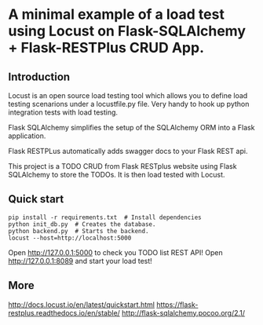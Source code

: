 # A minimal example of a load test using Locust on Flask-SQLAlchemy + Flask-RESTPlus CRUD App.


## Introduction

Locust is an open source load testing tool which allows you to define load testing scenarions under a locustfile.py file.
Very handy to hook up python integration tests with load testing.

Flask SQLAlchemy simplifies the setup of the SQLAlchemy ORM into a Flask application.

Flask RESTPLus automatically adds swagger docs to your Flask REST api.

This project is a TODO CRUD from Flask RESTplus website using Flask SQLAlchemy to store the TODOs. It is then load tested with Locust.

## Quick start

```
pip install -r requirements.txt  # Install dependencies
python init_db.py  # Creates the database.
python backend.py  # Starts the backend.
locust --host=http://localhost:5000
```

Open http://127.0.0.1:5000 to check you TODO list REST API!
Open http://127.0.0.1:8089 and start your load test!

## More

http://docs.locust.io/en/latest/quickstart.html
https://flask-restplus.readthedocs.io/en/stable/
http://flask-sqlalchemy.pocoo.org/2.1/
